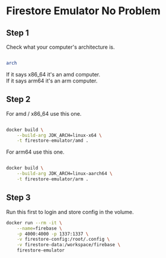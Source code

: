 # Firestore Emulator No Problem

## Step 1

Check what your computer's architecture is.

```sh

arch
```

If it says x86_64 it's an amd computer. <br>
If it says arm64 it's an arm computer. <br>

## Step 2

For amd / x86_64 use this one.
```sh

docker build \
    --build-arg JDK_ARCH=linux-x64 \
    -t firestore-emulator/amd .
```

For arm64 use this one.
```sh

docker build \
    --build-arg JDK_ARCH=linux-aarch64 \
    -t firestore-emulator/arm .
```

## Step 3

Run this first to login and store config in the volume.
```sh
docker run --rm -it \
    --name=firebase \
    -p 4000:4000 -p 1337:1337 \
    -v firestore-config:/root/.config \
    -v firestore-data:/workspace/firebase \
    firestore-emulator
```
